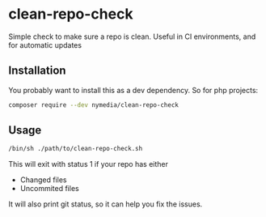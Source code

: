 # clean-repo-check
Simple check to make sure a repo is clean. Useful in CI environments, and for automatic updates

## Installation

You probably want to install this as a dev dependency. So for php projects:

```sh
composer require --dev nymedia/clean-repo-check
```

## Usage

```sh
/bin/sh ./path/to/clean-repo-check.sh
```

This will exit with status 1 if your repo has either

- Changed files
- Uncommited files

It will also print git status, so it can help you fix the issues.
